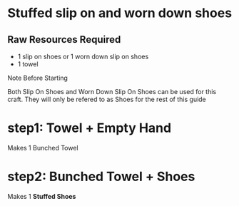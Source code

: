 # Stuffed slip on and worn down shoes

## Raw Resources Required
* 1 slip on shoes or 1 worn down slip on shoes
* 1 towel

Note Before Starting

Both Slip On Shoes and Worn Down Slip On Shoes can be used for this craft.
They will only be refered to as Shoes for the rest of this guide

# step1: Towel + Empty Hand
Makes 1 Bunched Towel
# step2: Bunched Towel + Shoes
Makes 1 **Stuffed Shoes**
